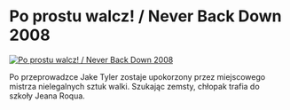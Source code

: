 Po prostu walcz! / Never Back Down 2008 
=============
[![Po prostu walcz! / Never Back Down 2008 ](http://vidos.pl/images/player.gif)](http://vidos.pl/po-prostu-walcz-never-back-down-2008)

 Po przeprowadzce Jake Tyler zostaje upokorzony przez miejscowego mistrza nielegalnych sztuk walki. Szukając zemsty, chłopak trafia do szkoły Jeana Roqua. 
